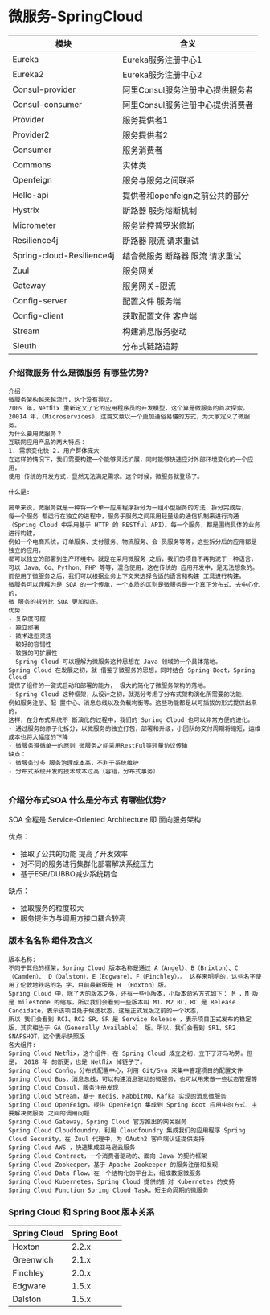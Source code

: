 # 微服务-SpringCloud
|    模块                        |       含义                        |
|     ---                       |       ---                         |
|    Eureka                     |    Eureka服务注册中心1              |
|    Eureka2                    |    Eureka服务注册中心2              |
|    Consul-provider            |    阿里Consul服务注册中心提供服务者    |
|    Consul-consumer            |    阿里Consul服务注册中心提供消费者    |
|    Provider                   |    服务提供者1                      |
|    Provider2                  |    服务提供者2                      |
|    Consumer                   |    服务消费者                       |
|    Commons                    |    实体类                          |
|    Openfeign                  |    服务与服务之间联系                |
|    Hello-api                  |    提供者和openfeign之前公共的部分    |
|    Hystrix                    |    断路器 服务熔断机制               |
|    Micrometer                 |    服务监控普罗米修斯                |
|    Resilience4j               |    断路器 限流 请求重试              |
|    Spring-cloud-Resilience4j  |    结合微服务 断路器 限流 请求重试     |
|    Zuul                       |    服务网关                        | 
|    Gateway                    |    服务网关+限流                    |
|    Config-server              |    配置文件 服务端                  |
|    Config-client              |    获取配置文件 客户端               |
|    Stream                     |    构建消息服务驱动                  |
|    Sleuth                     |    分布式链路追踪                   |


### 介绍微服务 什么是微服务 有哪些优势?
```text
介绍:
微服务架构越来越流行，这个没有异议。
2009 年，Netﬂix 重新定义了它的应用程序员的开发模型，这个算是微服务的首次探索。 20014 年，《Microservices》，这篇文章以一个更加通俗易懂的方式，为大家定义了微服务。
为什么要用微服务？
互联网应用产品的两大特点：
1. 需求变化快 2. 用户群体庞大
在这样的情况下，我们需要构建一个能够灵活扩展，同时能够快速应对外部环境变化的一个应用，
使用 传统的开发方式，显然无法满足需求。这个时候，微服务就登场了。 

什么是:

简单来说，微服务就是一种将一个单一应用程序拆分为一组小型服务的方法，拆分完成后，
每一个服务 都运行在独立的进程中，服务于服务之间采用轻量级的通信机制来进行沟通
（Spring Cloud 中采用基于 HTTP 的 RESTful API）。每一个服务，都是围绕具体的业务进行构建，
例如一个电商系统，订单服务、支付服务、物流服务、会 员服务等等，这些拆分后的应用都是独立的应用，
都可以独立的部署到生产环境中。就是在采用微服务 之后，我们的项目不再拘泥于一种语言，
可以 Java、Go、Python、PHP 等等，混合使用，这在传统的 应用开发中，是无法想象的。
而使用了微服务之后，我们可以根据业务上下文来选择合适的语言和构建 工具进行构建。
微服务可以理解为是 SOA 的一个传承，一个本质的区别是微服务是一个真正分布式、去中心化的，
微 服务的拆分比 SOA 更加彻底。 
优势:
- 复杂度可控 
- 独立部署
- 技术选型灵活 
- 较好的容错性 
- 较强的可扩展性
- Spring Cloud 可以理解为微服务这种思想在 Java 领域的一个具体落地。
Spring Cloud 在发展之初，就 借鉴了微服务的思想，同时结合 Spring Boot，Spring Cloud 
提供了组件的一键式启动和部署的能力， 极大的简化了微服务架构的落地。
- Spring Cloud 这种框架，从设计之初，就充分考虑了分布式架构演化所需要的功能，
例如服务注册、配 置中心、消息总线以及负载均衡等。这些功能都是以可插拔的形式提供出来的，
这样，在分布式系统不 断演化的过程中，我们的 Spring Cloud 也可以非常方便的进化。
- 通过服务的原子化拆分，以微服务的独立打包，部署和升级，小团队的交付周期将缩短，运维成本也将大幅度的下降
- 微服务遵循单一的原则 微服务之间采用RestFul等轻量协议传输
缺点：
- 微服务过多 服务治理成本高，不利于系统维护
- 分布式系统开发的技术成本过高（容错，分布式事务）
 
```
### 介绍分布式SOA 什么是分布式 有哪些优势?
SOA 全程是:Service-Oriented Architecture 即 面向服务架构

优点：

- 抽取了公共的功能 提高了开发效率
- 对不同的服务进行集群化部署解决系统压力
- 基于ESB/DUBBO减少系统耦合

缺点：

- 抽取服务的粒度较大
- 服务提供方与调用方接口耦合较高

### 版本名名称  组件及含义
```text
版本名称:
不同于其他的框架，Spring Cloud 版本名称是通过 A（Angel）、B（Brixton）、C（Camden）、 D（Dalston）、E（Edgware）、F（Finchley）。。 这样来明明的，这些名字使用了伦敦地铁站的名 字，目前最新版是 H （Hoxton）版。
Spring Cloud 中，除了大的版本之外，还有一些小版本，小版本命名方式如下： M ，M 版是 milestone 的缩写，所以我们会看到一些版本叫 M1、M2 RC，RC 是 Release Candidate，表示该项目处于候选状态，这是正式发版之前的一个状态，
所以 我们会看到 RC1、RC2 SR，SR 是 Service Release ，表示项目正式发布的稳定版，其实相当于 GA（Generally Available） 版。所以，我们会看到 SR1、SR2 SNAPSHOT，这个表示快照版 
各大组件:
Spring Cloud Netﬂix，这个组件，在 Spring Cloud 成立之初，立下了汗马功劳。但是， 2018 年 的断更，也是 Netﬂix 掉链子了。 
Spring Cloud Conﬁg，分布式配置中心，利用 Git/Svn 来集中管理项目的配置文件 
Spring Cloud Bus，消息总线，可以构建消息驱动的微服务，也可以用来做一些状态管理等
Spring Cloud Consul，服务注册发现
Spring Cloud Stream，基于 Redis、RabbitMQ、Kafka 实现的消息微服务 
Spring Cloud OpenFeign，提供 OpenFeign 集成到 Spring Boot 应用中的方式，主要解决微服务 之间的调用问题 
Spring Cloud Gateway，Spring Cloud 官方推出的网关服务
Spring Cloud Cloudfoundry，利用 Cloudfoundry 集成我们的应用程序 Spring Cloud Security，在 Zuul 代理中，为 OAuth2 客户端认证提供支持
Spring Cloud AWS ，快速集成亚马逊云服务
Spring Cloud Contract，一个消费者驱动的、面向 Java 的契约框架 
Spring Cloud Zookeeper，基于 Apache Zookeeper 的服务注册和发现 
Spring Cloud Data Flow，在一个结构化的平台上，组成数据微服务 
Spring Cloud Kubernetes，Spring Cloud 提供的针对 Kubernetes 的支持 
Spring Cloud Function Spring Cloud Task，短生命周期的微服务
```
###  Spring Cloud 和 Spring Boot 版本关系 
|  Spring Cloud   |  Spring Boot  |
|  ----           | ----          |
| Hoxton          | 2.2.x         |
| Greenwich       | 2.1.x         |
| Finchley        | 2.0.x         |
| Edgware         | 1.5.x         |
| Dalston         | 1.5.x         |